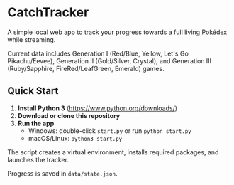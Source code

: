 # CatchTracker

A simple local web app to track your progress towards a full living Pokédex while streaming.

Current data includes Generation I (Red/Blue, Yellow, Let's Go Pikachu/Eevee), Generation II (Gold/Silver, Crystal), and Generation III (Ruby/Sapphire, FireRed/LeafGreen, Emerald) games.

## Quick Start
1. **Install Python 3** (https://www.python.org/downloads/)
2. **Download or clone this repository**
3. **Run the app**
   - Windows: double-click `start.py` or run `python start.py`
   - macOS/Linux: `python3 start.py`

The script creates a virtual environment, installs required packages, and launches the tracker.

Progress is saved in `data/state.json`.
